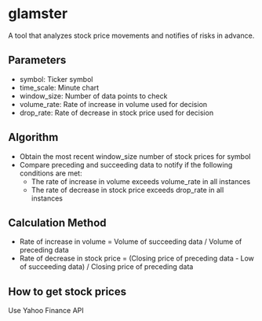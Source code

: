 # glamster
A tool that analyzes stock price movements and notifies of risks in advance.

## Parameters
- symbol: Ticker symbol
- time_scale: Minute chart
- window_size: Number of data points to check
- volume_rate: Rate of increase in volume used for decision
- drop_rate: Rate of decrease in stock price used for decision

## Algorithm
- Obtain the most recent window_size number of stock prices for symbol
- Compare preceding and succeeding data to notify if the following conditions are met:
  - The rate of increase in volume exceeds volume_rate in all instances
  - The rate of decrease in stock price exceeds drop_rate in all instances
 
## Calculation Method
- Rate of increase in volume = Volume of succeeding data / Volume of preceding data
- Rate of decrease in stock price = (Closing price of preceding data - Low of succeeding data) / Closing price of preceding data

## How to get stock prices
Use Yahoo Finance API
